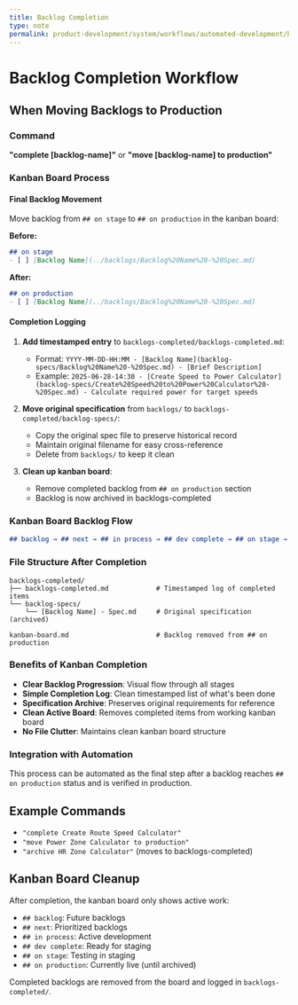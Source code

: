 ```yaml
---
title: Backlog Completion
type: note
permalink: product-development/system/workflows/automated-development/backlog-completion
---
```


# Backlog Completion Workflow

## When Moving Backlogs to Production

### Command
**"complete [backlog-name]"** or **"move [backlog-name] to production"**

### Kanban Board Process

#### Final Backlog Movement
Move backlog from `## on stage` to `## on production` in the kanban board:

**Before:**
```markdown
## on stage
- [ ] [Backlog Name](../backlogs/Backlog%20Name%20-%20Spec.md)
```

**After:**
```markdown
## on production  
- [ ] [Backlog Name](../backlogs/Backlog%20Name%20-%20Spec.md)
```

#### Completion Logging
1. **Add timestamped entry** to `backlogs-completed/backlogs-completed.md`:
   - Format: `YYYY-MM-DD-HH:MM - [Backlog Name](backlog-specs/Backlog%20Name%20-%20Spec.md) - [Brief Description]`
   - Example: `2025-06-28-14:30 - [Create Speed to Power Calculator](backlog-specs/Create%20Speed%20to%20Power%20Calculator%20-%20Spec.md) - Calculate required power for target speeds`

2. **Move original specification** from `backlogs/` to `backlogs-completed/backlog-specs/`:
   - Copy the original spec file to preserve historical record
   - Maintain original filename for easy cross-reference
   - Delete from `backlogs/` to keep it clean

3. **Clean up kanban board**:
   - Remove completed backlog from `## on production` section
   - Backlog is now archived in backlogs-completed

### Kanban Board Backlog Flow
```markdown
## backlog → ## next → ## in process → ## dev complete → ## on stage → ## on production
```

### File Structure After Completion
```
backlogs-completed/
├── backlogs-completed.md            # Timestamped log of completed items
└── backlog-specs/
    └── [Backlog Name] - Spec.md     # Original specification (archived)

kanban-board.md                      # Backlog removed from ## on production
```

### Benefits of Kanban Completion
- **Clear Backlog Progression**: Visual flow through all stages
- **Simple Completion Log**: Clean timestamped list of what's been done
- **Specification Archive**: Preserves original requirements for reference
- **Clean Active Board**: Removes completed items from working kanban board
- **No File Clutter**: Maintains clean kanban board structure

### Integration with Automation
This process can be automated as the final step after a backlog reaches `## on production` status and is verified in production.

## Example Commands
- `"complete Create Route Speed Calculator"`
- `"move Power Zone Calculator to production"`
- `"archive HR Zone Calculator"` (moves to backlogs-completed)

## Kanban Board Cleanup
After completion, the kanban board only shows active work:
- `## backlog`: Future backlogs
- `## next`: Prioritized backlogs  
- `## in process`: Active development
- `## dev complete`: Ready for staging
- `## on stage`: Testing in staging
- `## on production`: Currently live (until archived)

Completed backlogs are removed from the board and logged in `backlogs-completed/`.